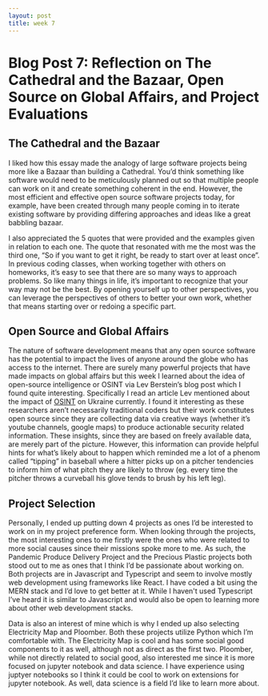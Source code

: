 ```yaml
---
layout: post
title: week 7
---
```


# Blog Post 7: Reflection on The Cathedral and the Bazaar, Open Source on Global Affairs, and Project Evaluations

## The Cathedral and the Bazaar

I liked how this essay made the analogy of large software projects being more like a Bazaar than building a Cathedral. You’d think something like software would need to be meticulously planned out so that multiple people can work on it and create something coherent in the end. However, the most efficient and effective open source software projects today, for example, have been created through many people coming in to iterate existing software by providing differing approaches and ideas like a great babbling bazaar.

I also appreciated the 5 quotes that were provided and the examples given in relation to each one. The quote that resonated with me the most was the third one, “So if you want to get it right, be ready to start over at least once”. In previous coding classes, when working together with others on homeworks, it’s easy to see that there are so many ways to approach problems. So like many things in life, it’s important to recognize that your way may not be the best. By opening yourself up to other perspectives, you can leverage the perspectives of others to better your own work, whether that means starting over or redoing a specific part. 


## Open Source and Global Affairs

The nature of software development means that any open source software has the potential to impact the lives of anyone around the globe who has access to the internet. There are surely many powerful projects that have made impacts on global affairs but this week I learned about the idea of open-source intelligence or OSINT via Lev Berstein’s blog post which I found quite interesting. Specifically I read an article Lev mentioned about the impact of [OSINT](https://www.theweek.co.uk/news/technology/956029/what-is-open-source-intelligence-ukraine-war) on Ukraine currently. I found it interesting as these researchers aren’t necessarily traditional coders but their work constitutes open source since they are collecting data via creative ways (whether it’s youtube channels, google maps) to produce actionable security related information. These insights, since they are based on freely available data, are merely part of the picture. However, this information can provide helpful hints for what’s likely about to happen which reminded me a lot of a phenom called “tipping” in baseball where a hitter picks up on a pitcher tendencies to inform him of what pitch they are likely to throw (eg. every time the pitcher throws a curveball his glove tends to brush by his left leg).


## Project Selection

Personally, I ended up putting down 4 projects as ones I’d be interested to work on in my project preference form. When looking through the projects, the most interesting ones to me firstly were the ones who were related to more social causes since their missions spoke more to me. As such, the Pandemic Produce Delivery Project and the Precious Plastic projects both stood out to me as ones that I think I’d be passionate about working on. Both projects are in Javascript and Typescript and seem to involve mostly web development using frameworks like React. I have coded a bit using the MERN stack and I’d love to get better at it. While I haven't used Typescript I’ve heard it is similar to Javascript and would also be open to learning more about other web development stacks. 

Data is also an interest of mine which is why I ended up also selecting Electricity Map and Ploomber. Both these projects utilize Python which I’m comfortable with. The Electricity Map is cool and has some social good components to it as well, although not as direct as the first two. Ploomber, while not directly related to social good, also interested me since it is more focused on jupyter notebook and data science. I have experience using juptyer notebooks so I think it could be cool to work on extensions for jupyter notebook. As well, data science is a field I’d like to learn more about.
